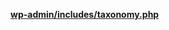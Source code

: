 <p><b><a href="https://developer.wordpress.org/reference/files/wp-admin/includes/taxonomy.php/">wp-admin/includes/taxonomy.php</a></b></p>
